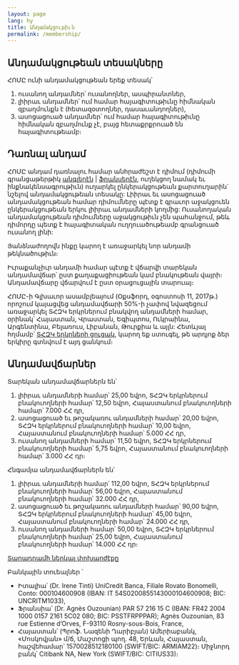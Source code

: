 ```yaml
---
layout: page
lang: hy
title: Անդամակցութիւն
permalink: /membership/
---
```


## Անդամակցութեան տեսակները

ՀՈՄԸ ունի անդամակցութեան երեք տեսակ՝

1. ուսանող անդամներ՝ ուսանողներ, ասպիրանտներ,
2. լիիրաւ անդամներ՝ ում համար հայագիտութիւնը հիմնական զբաղմունքն է (հետազօտողներ, դասաւանդողներ),
3. ասոցացուած անդամներ՝ ում համար հայագիտութիւնը հիմնական զբաղմունք չէ, բայց հետաքրքրուած են հայագիտութեամբ։


## Դառնալ անդամ

ՀՈՄԸ անդամ դառնալու համար անհրաժեշտ է դիմում (դիմումի գրանցաթերթիկ [անգլերէն](/assets/ApplFormAIEAEng.doc) \| [ֆրանսերէն](/assets/ApplFormAIEAFr.doc), ուղեկցող նամակ եւ ինքնակենսագրութիւն) ուղարկել ընկերակցութեան քարտուղարին` նշելով անդամակցութեան տեսակը: Լիիրաւ եւ ասոցացուած անդամակցութեան համար դիմումները պէտք է գրաւոր աջակցուեն ընկերակցութեան երկու լիիրաւ անդամների կողմից: Ուսանողական անդամակցութեան դիմումները աջակցութիւն չեն պահանջում, թեև դիմորդը պետք է հայագիտական ուղղուածութեամբ գրանցուած ուսանող լինի:

Յանձնաժողովն ինքը կարող է առաջարկել նոր անդամի թեկնածութիւն։

Իւրաքանչիւր անդամի համար պէտք է վճարվի տարեկան անդամավճար՝ ըստ քաղաքացիութեան կամ բնակութեան վայրի։ Անդամավճարը վճարվում է ըստ օրացուցային տարուայ։

ՀՈՄԸ-ի Գլխաւոր ասամբլեայում (Օքսֆորդ, օգոստոսի 11, 2017թ.) որոշում կայացվեց անդամավճարի 50%-ի չափով նվազեցում առաջարկել ՏՀԶԿ երկրներում բնակվող անդամների համար, օրինակ՝ Հայաստան, Վրաստան, Եգիպտոս, Ուկրաինա, Արգենտինա, Բելառուս, Լիբանան, Թուրքիա և այլն: Հետևյալ հղմամբ՝ [ՏՀԶԿ երկրների ցուցակ](https://www.oecd.org/dac/financing-sustainable-development/development-finance-standards/DAC-List-ODA-Recipients-for-reporting-2021-flows.pdf), կարող եք ստուգել, թե արդյոք ձեր երկիրը գտնվում է այդ ցանկում։ 

## Անդամավճարներ

Տարեկան անդամավճարներն են՝

1. լիիրաւ անդամների համար՝ 25,00 եվրո, ՏՀԶԿ երկրներում բնակուողների համար՝ 12,50 եվրո, Հայաստանում բնակուողների համար՝ 7.000 ՀՀ դր,
2. ասոցացուած եւ թոշակառու անդամների համար՝ 20,00 եվրո, ՏՀԶԿ երկրներում բնակուողների համար՝ 10,00 եվրո, Հայաստանում բնակուողների համար՝ 5.000 ՀՀ դր,
3. ուսանող անդամների համար՝ 11,50 եվրո, ՏՀԶԿ երկրներում բնակուողների համար՝ 5,75 եվրո, Հայաստանում բնակուողների համար՝ 3.000 ՀՀ դր։

Հնգամյա անդամավճարներն են՝

1. լիիրաւ անդամների համար՝ 112,00 եվրո, ՏՀԶԿ երկրներում բնակուողների համար՝ 56,00 եվրո, Հայաստանում բնակուողների համար՝ 32.000 ՀՀ դր,
2. ասոցացուած եւ թոշակառու անդամների համար՝ 90,00 եվրո, ՏՀԶԿ երկրներում բնակուողների համար՝ 45,00 եվրո, Հայաստանում բնակուողների համար՝ 24.000 ՀՀ դր,
3. ուսանող անդամների համար՝ 50,00 եվրո, ՏՀԶԿ երկրներում բնակուողների համար՝ 25,00 եվրո, Հայաստանում բնակուողների համար՝ 14.000 ՀՀ դր։

[Տարադրամի ներկայ փոխարժէքը](https://www.xe.com/fr/)

Բանկային տուեալներ ՝
- Իտալիա՝ (Dr. Irene Tinti) UniCredit Banca, Filiale Rovato Bonomelli, Conto: 000104600908 (IBAN: IT 54S0200855143000104600908; BIC: UNCRITM1033),
- Ֆրանսիա՝ (Dr. Agnès Ouzounian) PAR 57 216 15 C (IBAN: FR42 2004 1000 0157 2161 5C02 080; BIC: PSSTFRPPPAR); Agnès Ouzounian, 83 rue Estienne d’Orves, F-93110 Rosny-sous-Bois, France,
- Հայաստան՝ (Պրոֆ. Նազենի Ղարիբյան) Ամերիաբանկ, «Մոսկովյան» մ/ճ, Մաշտոցի պող. 48, Երևան, Հայաստան, հաշվեհամար՝ 1570028512180100 (SWIFT/BIC: ARMIAM22)։ Միջնորդ բանկ՝ Citibank NA, New York (SWIFT/BIC: CITIUS33)։
